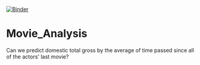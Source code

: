 [![Binder](http://mybinder.org/badge.svg)](http://mybinder.org/repo/patricknieto/Movie_Analysis)


# Movie_Analysis

Can we predict domestic total gross by the average of time passed since all of the actors' last movie?
